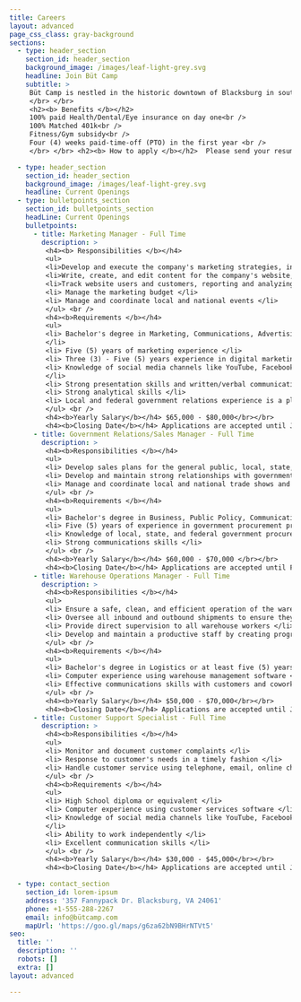 ```yaml
---
title: Careers
layout: advanced
page_css_class: gray-background
sections:
  - type: header_section
    section_id: header_section
    background_image: /images/leaf-light-grey.svg
    headline: Join Büt Camp
    subtitle: >
     Büt Camp is nestled in the historic downtown of Blacksburg in southwest Virginia. Blacksburg is an Appalachian jewel, rated among the best places to live, study, and work in the country, and adjacent to a world-class university and research institute. Outdoor activities are countless and year-round with a mix of urban and rural living.
     </br> </br>
     <h2><b> Benefits </b></h2>
     100% paid Health/Dental/Eye insurance on day one<br />
     100% Matched 401k<br />
     Fitness/Gym subsidy<br />
     Four (4) weeks paid-time-off (PTO) in the first year <br />
     </br> </br> <h2><b> How to apply </b></h2>  Please send your resume to careers@bütcamp.com. <br />

  - type: header_section
    section_id: header_section
    background_image: /images/leaf-light-grey.svg
    headline: Current Openings
  - type: bulletpoints_section
    section_id: bulletpoints_section
    headLine: Current Openings
    bulletpoints:
      - title: Marketing Manager - Full Time
        description: >
         <h4><b> Responsibilities </b></h4>
         <ul>
         <li>Develop and execute the company's marketing strategies, including our e-commerce presence, email, and social marketing, and advertising </li>
         <li>Write, create, and edit content for the company's website, blogs, Facebook, Twitter, and other social media channels </li>
         <li>Track website users and customers, reporting and analyzing the company's marketing solutions results. </li>
         <li> Manage the marketing budget </li>
         <li> Manage and coordinate local and national events </li>
         </ul> <br />
         <h4><b>Requirements </b></h4>
         <ul>
         <li> Bachelor's degree in Marketing, Communications, Advertising, or English
         </li>
         <li> Five (5) years of marketing experience </li>
         <li> Three (3) - Five (5) years experience in digital marketing </li>
         <li> Knowledge of social media channels like YouTube, Facebook, Twitter, etc.
         </li>
         <li> Strong presentation skills and written/verbal communication </li>
         <li> Strong analytical skills </li>
         <li> Local and federal government relations experience is a plus </li>
         </ul> <br />
         <h4><b>Yearly Salary</b></h4> $65,000 - $80,000</br></br>
         <h4><b>Closing Date</b></h4> Applications are accepted until January 1, 2022</br>
      - title: Government Relations/Sales Manager - Full Time
        description: >
         <h4><b>Responsibilities </b></h4>
         <ul>
         <li> Develop sales plans for the general public, local, state, and federal emergency management agencies</li>
         <li> Develop and maintain strong relationships with government emergency management agencies </li>
         <li> Manage and coordinate local and national trade shows and conferences </li>
         </ul> <br />
         <h4><b>Requirements </b></h4>
         <ul>
         <li> Bachelor's degree in Business, Public Policy, Communications </li>
         <li> Five (5) years of experience in government procurement practices</li>
         <li> Knowledge of local, state, and federal government procurement methods and processes </li>
         <li> Strong communications skills </li>
         </ul> <br />
         <h4><b>Yearly Salary</b></h4> $60,000 - $70,000 </br></br>
         <h4><b>Closing Date</b></h4> Applications are accepted until February 1, 2022</br>
      - title: Warehouse Operations Manager - Full Time
        description: >
         <h4><b>Responsibilities </b></h4>
         <ul>
         <li> Ensure a safe, clean, and efficient operation of the warehouse </li>
         <li> Oversee all inbound and outbound shipments to ensure they are correct and carried out in a timely fashion </li>
         <li> Provide direct supervision to all warehouse workers </li>
         <li> Develop and maintain a productive staff by creating programs for hiring and training</li>
         </ul> <br />
         <h4><b>Requirements </b></h4>
         <ul>
         <li> Bachelor's degree in Logistics or at least five (5) years of experience in warehouse/distribution management or logistics </li>
         <li> Computer experience using warehouse management software </li>
         <li> Effective communications skills with customers and coworkers </li>
         </ul> <br />
         <h4><b>Yearly Salary</b></h4> $50,000 - $70,000</br></br>
         <h4><b>Closing Date</b></h4> Applications are accepted until January 1, 2022</br>
      - title: Customer Support Specialist - Full Time
        description: >
         <h4><b>Responsibilities </b></h4>
         <ul>
         <li> Monitor and document customer complaints </li>
         <li> Response to customer's needs in a timely fashion </li>
         <li> Handle customer service using telephone, email, online chat and social media </li>
         </ul> <br />
         <h4><b>Requirements </b></h4>
         <ul>
         <li> High School diploma or equivalent </li>
         <li> Computer experience using customer services software </li>
         <li> Knowledge of social media channels like YouTube, Facebook, Twitter, etc.
         </li>
         <li> Ability to work independently </li>
         <li> Excellent communication skills </li>
         </ul> <br />
         <h4><b>Yearly Salary</b></h4> $30,000 - $45,000</br></br>
         <h4><b>Closing Date</b></h4> Applications are accepted until January 1, 2022</br>

  - type: contact_section
    section_id: lorem-ipsum
    address: '357 Fannypack Dr. Blacksburg, VA 24061'
    phone: +1-555-288-2267
    email: info@bütcamp.com
    mapUrl: 'https://goo.gl/maps/g6za62bN9BHrNTVt5'
seo:
  title: ''
  description: ''
  robots: []
  extra: []
layout: advanced

---
```

